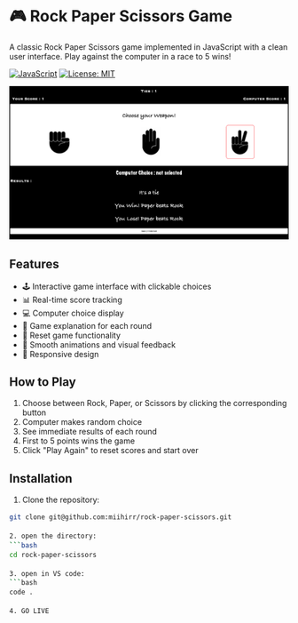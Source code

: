 # 🎮 Rock Paper Scissors Game

A classic Rock Paper Scissors game implemented in JavaScript with a clean user interface. Play against the computer in a race to 5 wins!

[![JavaScript](https://img.shields.io/badge/JavaScript-ES6+-yellow.svg)](https://developer.mozilla.org/en-US/docs/Web/JavaScript)
[![License: MIT](https://img.shields.io/badge/License-MIT-blue.svg)](https://opensource.org/licenses/MIT)

![Game Screenshot](screenshot.png) 
## Features

- 🕹️ Interactive game interface with clickable choices
- 📊 Real-time score tracking
- 💻 Computer choice display
- 📝 Game explanation for each round
- 🔄 Reset game functionality
- 🎨 Smooth animations and visual feedback
- 📱 Responsive design

## How to Play

1. Choose between Rock, Paper, or Scissors by clicking the corresponding button
2. Computer makes random choice
3. See immediate results of each round
4. First to 5 points wins the game
5. Click "Play Again" to reset scores and start over

## Installation

1. Clone the repository:
```bash
git clone git@github.com:miihirr/rock-paper-scissors.git

2. open the directory:
```bash
cd rock-paper-scissors

3. open in VS code:
```bash
code .

4. GO LIVE




